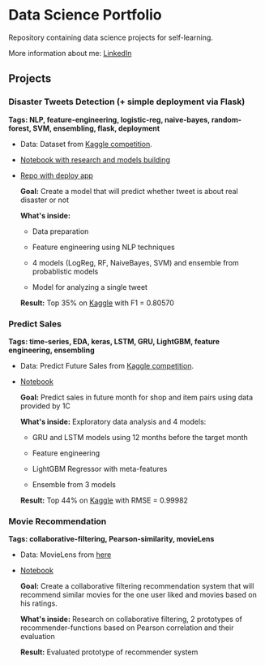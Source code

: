 # Data Science Portfolio

Repository containing data science projects for self-learning.

More information about me: [LinkedIn](https://www.linkedin.com/in/den-ahinski/)

## Projects

### Disaster Tweets Detection (+ simple deployment via Flask)
**Tags: NLP, feature-engineering, logistic-reg, naive-bayes, random-forest, SVM, ensembling, flask, deployment**

* Data: Dataset from [Kaggle competition](https://www.kaggle.com/c/nlp-getting-started).

* [Notebook with research and models building](https://github.com/ahinski/portfolio/blob/main/disaster_tweets.ipynb)

* [Repo with deploy app](https://github.com/ahinski/TweetDetection)

  **Goal:** Create a model that will predict whether tweet is about real disaster or not 
  
  **What's inside:**
  
    * Data preparation
    
    * Feature engineering using NLP techniques
    
    * 4 models (LogReg, RF, NaiveBayes, SVM) and ensemble from probablistic models
    
    * Model for analyzing a single tweet
    
   **Result:** Top 35% on [Kaggle](https://www.kaggle.com/denisahinski/competitions) with F1 = 0.80570

### Predict Sales
**Tags: time-series, EDA, keras, LSTM, GRU, LightGBM, feature engineering, ensembling**

* Data: Predict Future Sales from [Kaggle competition](https://www.kaggle.com/c/competitive-data-science-predict-future-sales).

* [Notebook](https://github.com/ahinski/portfolio/blob/main/predict_sales.ipynb)

  **Goal:** Predict sales in future month for shop and item pairs using data provided by 1C
  
  **What's inside:** Exploratory data analysis and 4 models: 
  
    * GRU and LSTM models using 12 months before the target month
    
    * Feature engineering
    
    * LightGBM Regressor with meta-features
    
    * Ensemble from 3 models
    
   **Result:** Top 44% on [Kaggle](https://www.kaggle.com/denisahinski/competitions) with RMSE = 0.99982

### Movie Recommendation
**Tags: collaborative-filtering, Pearson-similarity, movieLens**

* Data: MovieLens from [here](https://www.kaggle.com/grouplens/movielens-20m-dataset)

* [Notebook](https://github.com/ahinski/portfolio/blob/main/movie_recommendation.ipynb)

  **Goal:** Create a collaborative filtering recommendation system that will recommend similar movies for the one user liked and movies based on his ratings.

  **What's inside:** Research on collaborative filtering, 2 prototypes of recommender-functions based on Pearson correlation and their evaluation
  
  **Result:** Evaluated prototype of recommender system
